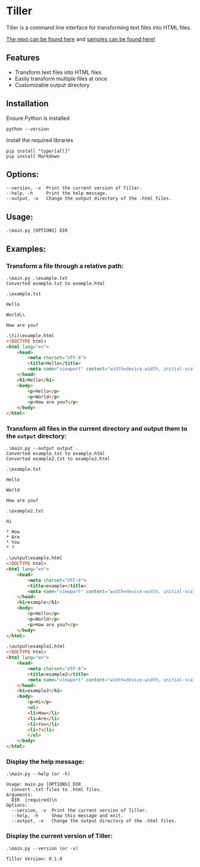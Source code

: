 # Tiller
Tiller is a command line interface for transforming text files into HTML files. 

[The repo can be found here](https://github.com/Namatuzio/tiller) and [samples can be found here!](https://namatuzio.github.io/tiller/)

## Features

- Transform text files into HTML files
- Easily transform multiple files at once
- Customizable output directory

## Installation

Ensure Python is installed

`python --version`

Install the required libraries

```
pip install "typer[all]"
pip install Markdown
```

## Options:

    --version, -v  Print the current version of Tiller.
    --help, -h     Print the help message.
    --output, -o   Change the output directory of the .html files.

## Usage:

    .\main.py [OPTIONS] DIR

## Examples:

### Transform a file through a relative path:

```
.\main.py .\example.txt
Converted example.txt to example.html
```

```
.\example.txt

Hello

World\\

How are you?
```

```html
.\til\example.html
<!DOCTYPE html>
<html lang="en">
    <head>
        <meta charset="UTF-8">
        <title>Hello</title>
        <meta name="viewport" content="width=device-width, initial-scale=1">
    </head>
    <h1>Hello</h1>
    <body>
        <p>Hello</p>
		<p>World</p>
		<p>How are you?</p>
    </body>
</html>
```

### Transform all files in the current directory and output them to the `output` directory:

    .\main.py --output output .
    Converted example.txt to example.html
    Converted example2.txt to example2.html


```
.\example.txt

Hello

World

How are you?
```

```
.\example2.txt

Hi

* How
* Are
* You
* ?
```

```html
.\output\example.html
<!DOCTYPE html>
<html lang="en">
    <head>
        <meta charset="UTF-8">
        <title>example</title>
        <meta name="viewport" content="width=device-width, initial-scale=1">
    </head>
    <h1>example</h1>
    <body>
        <p>Hello</p>
		<p>World</p>
		<p>How are you?</p>
    </body>
</html>
```

```html
.\output\example2.html
<!DOCTYPE html>
<html lang="en">
    <head>
        <meta charset="UTF-8">
        <title>example2</title>
        <meta name="viewport" content="width=device-width, initial-scale=1">
    </head>
    <h1>example2</h1>
    <body>
        <p>Hi</p>
		<ul>
		<li>How</li>
		<li>Are</li>
		<li>You</li>
		<li>?</li>
		</ul>
    </body>
</html>
```

### Display the help message:
```
.\main.py --help (or -h)

Usage: main.py [OPTIONS] DIR 
  Convert .txt files to .html files.
Arguments:
  DIR  [required]\n
Options:
  --version, -v  Print the current version of Tiller.
  --help, -h     Show this message and exit.
  --output, -o   Change the output directory of the .html files.
```

### Display the current version of Tiller:
  
```
.\main.py --version (or -v)

Tiller Version: 0.1.0 
```

